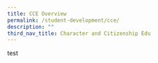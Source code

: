 ```yaml
---
title: CCE Overview
permalink: /student-development/cce/
description: ""
third_nav_title: Character and Citizenship Edu
---
```



test